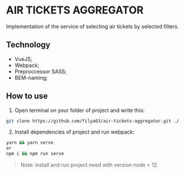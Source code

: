 # AIR TICKETS AGGREGATOR
Implementation of the service of selecting air tickets by selected filters.

## Technology
- VueJS;
- Webpack;
- Preproccessor SASS;
- BEM-naming;

## How to use
1. Open terminal on your folder of project and write this:
```sh
git clone https://github.com/filya63/air-tickets-aggregator.git ./
```
2. Install dependencies of project and run webpack:
```sh
yarn && yarn serve
or
npm i && npm run serve
```

> Note: install and run project need with version node < 12.
